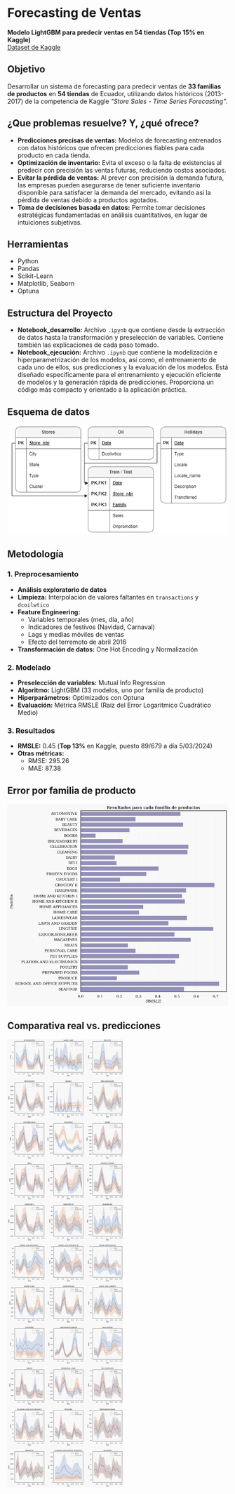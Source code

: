 # Forecasting de Ventas
**Modelo LightGBM para predecir ventas en 54 tiendas (Top 15% en Kaggle)**  
[Dataset de Kaggle](https://www.kaggle.com/competitions/store-sales-time-series-forecasting/)

## Objetivo
Desarrollar un sistema de forecasting para predecir ventas de **33 familias de productos** en **54 tiendas** de Ecuador, utilizando datos históricos (2013-2017) de la competencia de Kaggle *"Store Sales - Time Series Forecasting"*.

## ¿Que problemas resuelve? Y, ¿qué ofrece?

- **Predicciones precisas de ventas:** Modelos de forecasting entrenados con datos históricos que ofrecen predicciones fiables para cada producto en cada tienda.
- **Optimización de inventario:** Evita el exceso o la falta de existencias al predecir con precisión las ventas futuras, reduciendo costos asociados.
- **Evitar la pérdida de ventas:** Al prever con precisión la demanda futura, las empresas pueden asegurarse de tener suficiente inventario disponible para satisfacer la demanda del mercado, evitando así la pérdida de ventas debido a productos agotados.
- **Toma de decisiones basada en datos:** Permite tomar decisiones estratégicas fundamentadas en análisis cuantitativos, en lugar de intuiciones subjetivas.

## Herramientas
- Python
- Pandas
- Scikit-Learn
- Matplotlib, Seaborn
- Optuna

## Estructura del Proyecto
- **Notebook_desarrollo:** Archivo `.ipynb` que contiene desde la extracción de datos hasta la transformación y preselección de variables. Contiene también las explicaciones de cada paso tomado.
- **Notebook_ejecución:** Archivo `.ipynb` que contiene la modelización e hiperparametrización de los modelos, así como, el entrenamiento de cada uno de ellos, sus predicciones y la evaluación de los modelos. Está diseñado específicamente para el entrenamiento y ejecución eficiente de modelos y la generación rápida de predicciones. Proporciona un código más compacto y orientado a la aplicación práctica. 

## Esquema de datos
![Estructura de los datos](https://github.com/JavierRamirez14/forecast_ventas/blob/main/esquema_datos.png?raw=true)

## Metodología
### 1. Preprocesamiento
- **Análisis exploratorio de datos**
- **Limpieza:** Interpolación de valores faltantes en `transactions` y `dcoilwtico`  
- **Feature Engineering:**  
  - Variables temporales (mes, día, año)  
  - Indicadores de festivos (Navidad, Carnaval)  
  - Lags y medias móviles de ventas  
  - Efecto del terremoto de abril 2016
- **Transformación de datos:** One Hot Encoding y Normalización

### 2. Modelado
- **Preselección de variables:** Mutual Info Regression
- **Algoritmo:** LightGBM (33 modelos, uno por familia de producto)  
- **Hiperparámetros:** Optimizados con Optuna  
- **Evaluación:** Métrica RMSLE (Raíz del Error Logarítmico Cuadrático Medio)  

### 3. Resultados
- **RMSLE:** 0.45 (**Top 13%** en Kaggle, puesto 89/679 a día 5/03/2024)  
- **Otras métricas:**  
  - RMSE: 295.26  
  - MAE: 87.38

## **Error por familia de producto**  
![Error por familia de producto](https://github.com/JavierRamirez14/forecast_ventas/blob/main/grafica_errores.png?raw=true)

## **Comparativa real vs. predicciones**  
![Comparativa real vs. predicciones](https://github.com/JavierRamirez14/forecast_ventas/blob/main/grafica_predicciones.png?raw=true)
